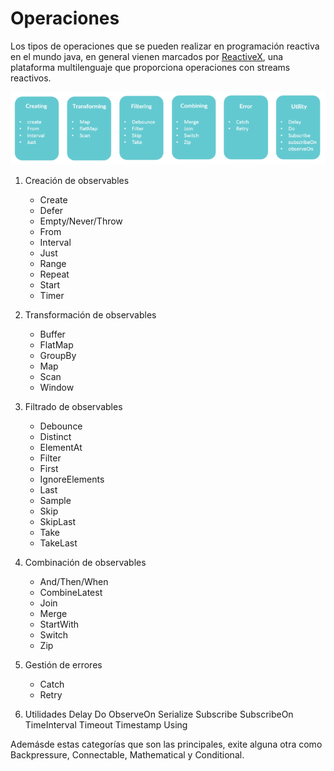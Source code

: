 # Operaciones

Los tipos de operaciones que se pueden realizar en programación reactiva en el mundo java, en general vienen marcados por [ReactiveX](http://reactivex.io/), una plataforma multilenguaje que proporciona operaciones con streams reactivos. 

![tipología de operaciones](./imagenes/categoria-imagenes.png)

1. Creación de observables
    * Create
    * Defer
    * Empty/Never/Throw
    * From
    * Interval
    * Just
    * Range
    * Repeat
    * Start
    * Timer

2. Transformación de observables
    * Buffer
    * FlatMap
    * GroupBy
    * Map
    * Scan
    * Window

3. Filtrado de observables
    * Debounce
    * Distinct
    * ElementAt
    * Filter
    * First
    * IgnoreElements
    * Last
    * Sample
    * Skip
    * SkipLast
    * Take
    * TakeLast

4. Combinación de observables
    * And/Then/When
    * CombineLatest
    * Join
    * Merge
    * StartWith
    * Switch
    * Zip
  
5. Gestión de errores
    * Catch
    * Retry
  
6. Utilidades
    Delay
    Do
    ObserveOn
    Serialize
    Subscribe
    SubscribeOn
    TimeInterval
    Timeout
    Timestamp
    Using

Ademásde estas categorías que son las principales, exite alguna otra como Backpressure, Connectable, Mathematical y Conditional.